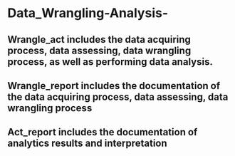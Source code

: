 # Data_Wrangling-Analysis-

## Wrangle_act includes the data acquiring process, data assessing, data wrangling process, as well as performing data analysis.
## Wrangle_report includes the documentation of the data acquiring process, data assessing, data wrangling process
## Act_report includes the documentation of analytics results and interpretation
